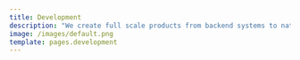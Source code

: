 ```yaml
---
title: Development
description: "We create full scale products from backend systems to native apps for Apple platforms, Android and the web."
image: /images/default.png
template: pages.development
---
```

